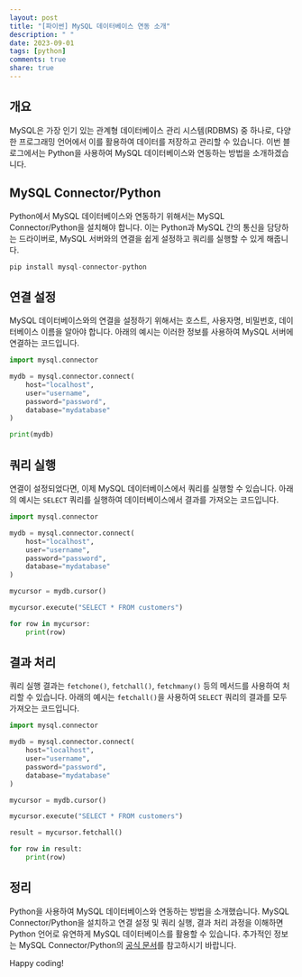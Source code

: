 ```yaml
---
layout: post
title: "[파이썬] MySQL 데이터베이스 연동 소개"
description: " "
date: 2023-09-01
tags: [python]
comments: true
share: true
---
```


## 개요

MySQL은 가장 인기 있는 관계형 데이터베이스 관리 시스템(RDBMS) 중 하나로, 다양한 프로그래밍 언어에서 이를 활용하여 데이터를 저장하고 관리할 수 있습니다. 이번 블로그에서는 Python을 사용하여 MySQL 데이터베이스와 연동하는 방법을 소개하겠습니다.

## MySQL Connector/Python

Python에서 MySQL 데이터베이스와 연동하기 위해서는 MySQL Connector/Python을 설치해야 합니다. 이는 Python과 MySQL 간의 통신을 담당하는 드라이버로, MySQL 서버와의 연결을 쉽게 설정하고 쿼리를 실행할 수 있게 해줍니다.

```python
pip install mysql-connector-python
```

## 연결 설정

MySQL 데이터베이스와의 연결을 설정하기 위해서는 호스트, 사용자명, 비밀번호, 데이터베이스 이름을 알아야 합니다. 아래의 예시는 이러한 정보를 사용하여 MySQL 서버에 연결하는 코드입니다.

```python
import mysql.connector

mydb = mysql.connector.connect(
    host="localhost",
    user="username",
    password="password",
    database="mydatabase"
)

print(mydb)
```

## 쿼리 실행

연결이 설정되었다면, 이제 MySQL 데이터베이스에서 쿼리를 실행할 수 있습니다. 아래의 예시는 `SELECT` 쿼리를 실행하여 데이터베이스에서 결과를 가져오는 코드입니다.

```python
import mysql.connector

mydb = mysql.connector.connect(
    host="localhost",
    user="username",
    password="password",
    database="mydatabase"
)

mycursor = mydb.cursor()

mycursor.execute("SELECT * FROM customers")

for row in mycursor:
    print(row)
```

## 결과 처리

쿼리 실행 결과는 `fetchone()`, `fetchall()`, `fetchmany()` 등의 메서드를 사용하여 처리할 수 있습니다. 아래의 예시는 `fetchall()`을 사용하여 `SELECT` 쿼리의 결과를 모두 가져오는 코드입니다.

```python
import mysql.connector

mydb = mysql.connector.connect(
    host="localhost",
    user="username",
    password="password",
    database="mydatabase"
)

mycursor = mydb.cursor()

mycursor.execute("SELECT * FROM customers")

result = mycursor.fetchall()

for row in result:
    print(row)
```

## 정리

Python을 사용하여 MySQL 데이터베이스와 연동하는 방법을 소개했습니다. MySQL Connector/Python을 설치하고 연결 설정 및 쿼리 실행, 결과 처리 과정을 이해하면 Python 언어로 유연하게 MySQL 데이터베이스를 활용할 수 있습니다. 추가적인 정보는 MySQL Connector/Python의 [공식 문서](https://dev.mysql.com/doc/connector-python/en/)를 참고하시기 바랍니다.

Happy coding!